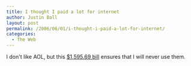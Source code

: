 ```yaml
---
title: I thought I paid a lot for internet
author: Justin Ball
layout: post
permalink: /2006/06/01/i-thought-i-paid-a-lot-for-internet/
categories:
  - The Web
---
```


I don't like AOL, but this [$1,595.69 bill][1] ensures that I will never use them.

 [1]: http://www.chicagotribune.com/news/columnists/chi-0605310024may31,1,6880056.column?coll=chi-news-col&ctrack=1&cset=true